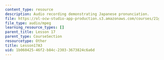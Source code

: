 ```yaml
---
content_type: resource
description: Audio recording demonstrating Japanese pronunciation.
file: https://ol-ocw-studio-app-production.s3.amazonaws.com/courses/21g-504-japanese-iv-spring-2009/1b06042546f2b84c23033673824c6a6d_Lesson17A3.mp3
file_type: audio/mpeg
learning_resource_types: []
parent_title: Lesson 17
parent_type: CourseSection
resourcetype: Other
title: Lesson17A3
uid: 1b060425-46f2-b84c-2303-3673824c6a6d
---
```

